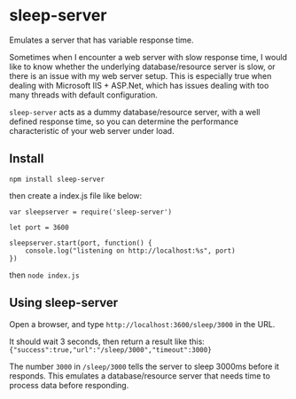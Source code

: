 # sleep-server
Emulates a server that has variable response time.

Sometimes when I encounter a web server with slow response time, I would like to know whether the underlying database/resource server is slow, or there is an issue with my web server setup. This is especially true when dealing with Microsoft IIS + ASP.Net, which has issues dealing with too many threads with default configuration.

`sleep-server` acts as a dummy database/resource server, with a well defined response time, so you can determine the performance characteristic of your web server under load.


## Install

`npm install sleep-server`

then create a index.js file like below:

    var sleepserver = require('sleep-server')

    let port = 3600

    sleepserver.start(port, function() {
        console.log("listening on http://localhost:%s", port)
    })

then `node index.js`


## Using sleep-server

Open a browser, and type `http://localhost:3600/sleep/3000` in the URL.

It should wait 3 seconds, then return a result like this:
`{"success":true,"url":"/sleep/3000","timeout":3000}`

The number `3000` in `/sleep/3000` tells the server to sleep 3000ms before it responds. This emulates a database/resource server that needs time to process data before responding.